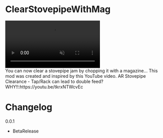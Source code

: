 # ClearStovepipeWithMag
<div><video controls src="https://github.com/CatalpaBow/ClearStovepipeWithMag/assets/14165691/132f58cb-8f05-445b-8528-c0f7b5cace5a" muted="false"></video></div>
You can now clear a stovepipe jam by chopping it with a magazine... 
This mod was created and inspired by this YouTube video.
AR Stovepipe Clearance - Tap/Rack can lead to double feed? WHY!!:https://youtu.be/tkrxNTWcvEc

# Changelog
0.0.1
* BetaRelease